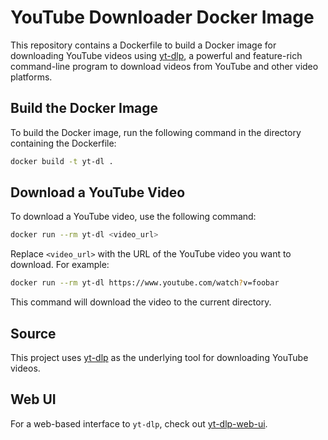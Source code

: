 # YouTube Downloader Docker Image

This repository contains a Dockerfile to build a Docker image for downloading YouTube videos using [yt-dlp](https://github.com/yt-dlp/yt-dlp), a powerful and feature-rich command-line program to download videos from YouTube and other video platforms.

## Build the Docker Image

To build the Docker image, run the following command in the directory containing the Dockerfile:

```sh
docker build -t yt-dl .
```

## Download a YouTube Video

To download a YouTube video, use the following command:

```sh
docker run --rm yt-dl <video_url>
```

Replace `<video_url>` with the URL of the YouTube video you want to download. For example:

```sh
docker run --rm yt-dl https://www.youtube.com/watch?v=foobar
```

This command will download the video to the current directory.

## Source

This project uses [yt-dlp](https://github.com/yt-dlp/yt-dlp) as the underlying tool for downloading YouTube videos.

## Web UI

For a web-based interface to `yt-dlp`, check out [yt-dlp-web-ui](https://github.com/marcopiovanello/yt-dlp-web-ui).
